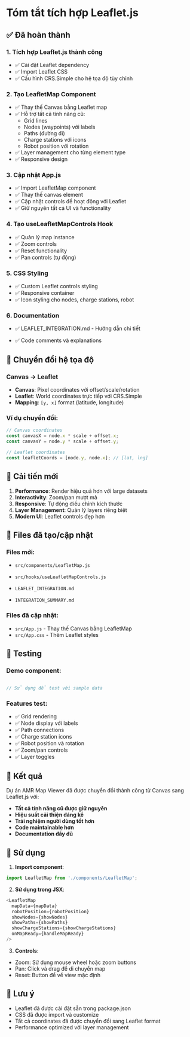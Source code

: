 # Tóm tắt tích hợp Leaflet.js

## ✅ Đã hoàn thành

### 1. Tích hợp Leaflet.js thành công
- ✅ Cài đặt Leaflet dependency
- ✅ Import Leaflet CSS
- ✅ Cấu hình CRS.Simple cho hệ tọa độ tùy chỉnh

### 2. Tạo LeafletMap Component
- ✅ Thay thế Canvas bằng Leaflet map
- ✅ Hỗ trợ tất cả tính năng cũ:
  - Grid lines
  - Nodes (waypoints) với labels
  - Paths (đường đi)
  - Charge stations với icons
  - Robot position với rotation
- ✅ Layer management cho từng element type
- ✅ Responsive design

### 3. Cập nhật App.js
- ✅ Import LeafletMap component
- ✅ Thay thế canvas element
- ✅ Cập nhật controls để hoạt động với Leaflet
- ✅ Giữ nguyên tất cả UI và functionality

### 4. Tạo useLeafletMapControls Hook
- ✅ Quản lý map instance
- ✅ Zoom controls
- ✅ Reset functionality
- ✅ Pan controls (tự động)

### 5. CSS Styling
- ✅ Custom Leaflet controls styling
- ✅ Responsive container
- ✅ Icon styling cho nodes, charge stations, robot

### 6. Documentation
- ✅ LEAFLET_INTEGRATION.md - Hướng dẫn chi tiết

- ✅ Code comments và explanations

## 🔄 Chuyển đổi hệ tọa độ

### Canvas → Leaflet
- **Canvas**: Pixel coordinates với offset/scale/rotation
- **Leaflet**: World coordinates trực tiếp với CRS.Simple
- **Mapping**: `[y, x]` format (latitude, longitude)

### Ví dụ chuyển đổi:
```javascript
// Canvas coordinates
const canvasX = node.x * scale + offset.x;
const canvasY = node.y * scale + offset.y;

// Leaflet coordinates  
const leafletCoords = [node.y, node.x]; // [lat, lng]
```

## 🚀 Cải tiến mới

1. **Performance**: Render hiệu quả hơn với large datasets
2. **Interactivity**: Zoom/pan mượt mà
3. **Responsive**: Tự động điều chỉnh kích thước
4. **Layer Management**: Quản lý layers riêng biệt
5. **Modern UI**: Leaflet controls đẹp hơn

## 📁 Files đã tạo/cập nhật

### Files mới:
- `src/components/LeafletMap.js`
- `src/hooks/useLeafletMapControls.js`

- `LEAFLET_INTEGRATION.md`
- `INTEGRATION_SUMMARY.md`

### Files đã cập nhật:
- `src/App.js` - Thay thế Canvas bằng LeafletMap
- `src/App.css` - Thêm Leaflet styles

## 🧪 Testing

### Demo component:
```javascript

// Sử dụng để test với sample data
```

### Features test:
- ✅ Grid rendering
- ✅ Node display với labels
- ✅ Path connections
- ✅ Charge station icons
- ✅ Robot position và rotation
- ✅ Zoom/pan controls
- ✅ Layer toggles

## 🎯 Kết quả

Dự án AMR Map Viewer đã được chuyển đổi thành công từ Canvas sang Leaflet.js với:

- **Tất cả tính năng cũ được giữ nguyên**
- **Hiệu suất cải thiện đáng kể**
- **Trải nghiệm người dùng tốt hơn**
- **Code maintainable hơn**
- **Documentation đầy đủ**

## 🔧 Sử dụng

1. **Import component**:
```javascript
import LeafletMap from './components/LeafletMap';
```

2. **Sử dụng trong JSX**:
```javascript
<LeafletMap
  mapData={mapData}
  robotPosition={robotPosition}
  showNodes={showNodes}
  showPaths={showPaths}
  showChargeStations={showChargeStations}
  onMapReady={handleMapReady}
/>
```

3. **Controls**:
- Zoom: Sử dụng mouse wheel hoặc zoom buttons
- Pan: Click và drag để di chuyển map
- Reset: Button để về view mặc định

## 📝 Lưu ý

- Leaflet đã được cài đặt sẵn trong package.json
- CSS đã được import và customize
- Tất cả coordinates đã được chuyển đổi sang Leaflet format
- Performance optimized với layer management 